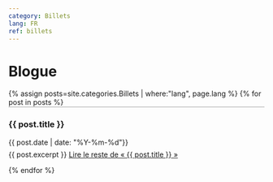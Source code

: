 ```yaml
---
category: Billets
lang: FR
ref: billets
---
```



<h1>Blogue</h1>
<div class="posts">
   {% assign posts=site.categories.Billets | where:"lang", page.lang %}
  {% for post in posts %}
  
  <article class="post" style="border-top: 2px solid #ccc;">

   <h3 style="margin-bottom:0">
   
   {{ post.title }}
      </h3>
      <div class="date">
        {{ post.date | date: "%Y-%m-%d"}}
      </div>
          <p style="margin-top: .5em;">
        {{ post.excerpt }} <a href="{{ site.baseurl }}{{ post.url }}" class="read-more"><span class="fa fa-arrow-right"></span> Lire le reste de « {{ post.title }} »</a>
      </p>

  </article>
    
  {% endfor %}
</div>
